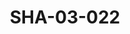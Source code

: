 ---
pid: SHA-03-022
title: SHA-03-022
language: en
collection: Sharhabil Ahmed
original_label: 
rights: Sharhabil Ahmed
location_of_original: Sharhabil Ahmed
photographer_or_studio: 
scanned_from: photograph 8.8 by 12.6
_date: '1991'
location: Khartoum
description: Concert Sharhabil Ahmed Muhammad Dallo Ibrahim Omer 'Adil Kukab
additional_notes: 
permission_display: 'yes'
on_server: 'no'
on_website: 'no'
permalink: /photopages/en/SHA-03-022.html
layout: photo-page
---